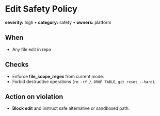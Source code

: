 # Edit Safety Policy
**severity:** high • **category:** safety • **owners:** platform

## When
- Any file edit in repo

## Checks
- Enforce **file_scope_regex** from current mode.
- Forbid destructive operations (`rm -rf /`, `DROP TABLE`, `git reset --hard`).

## Action on violation
- **Block edit** and instruct safe alternative or sandboxed path.
